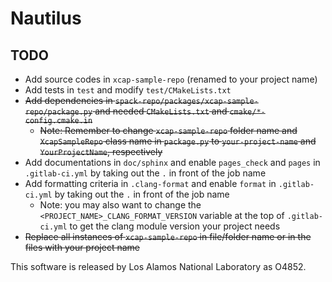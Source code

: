 # Nautilus

## TODO

- Add source codes in `xcap-sample-repo` (renamed to your project name)
- Add tests in `test` and modify `test/CMakeLists.txt`
- ~~Add dependencies in `spack-repo/packages/xcap-sample-repo/package.py` and needed `CMakeLists.txt` and `cmake/*-config.cmake.in`~~
  - ~~Note: Remember to change `xcap-sample-repo` folder name and `XcapSampleRepo` class name in `package.py` to `your-project-name` and `YourProjectName`, respectively~~
- Add documentations in `doc/sphinx` and enable `pages_check` and `pages` in `.gitlab-ci.yml` by taking out the `.` in front of the job name
- Add formatting criteria in `.clang-format` and enable `format` in `.gitlab-ci.yml` by taking out the `.` in front of the job name
  - Note: you may also want to change the `<PROJECT_NAME>_CLANG_FORMAT_VERSION` variable at the top of `.gitlab-ci.yml` to get the clang module version your project needs
- ~~Replace all instances of `xcap-sample-repo` in file/folder name or in the files with your project name~~

This software is released by Los Alamos National Laboratory as O4852.
